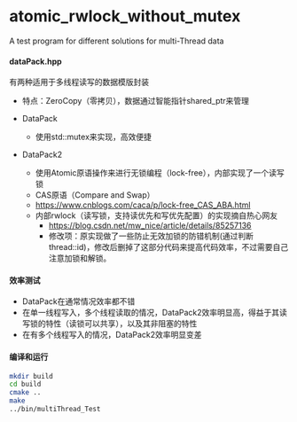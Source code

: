 # atomic_rwlock_without_mutex
A test program for different solutions for multi-Thread data

#### dataPack.hpp

有两种适用于多线程读写的数据模版封装

- 特点：ZeroCopy（零拷贝），数据通过智能指针shared_ptr来管理

- DataPack
  - 使用std::mutex来实现，高效便捷
- DataPack2
  - 使用Atomic原语操作来进行无锁编程（lock-free），内部实现了一个读写锁
  - CAS原语（Compare and Swap）
  - https://www.cnblogs.com/caca/p/lock-free_CAS_ABA.html
  - 内部rwlock（读写锁，支持读优先和写优先配置）的实现摘自热心网友
    - https://blog.csdn.net/mw_nice/article/details/85257136
    - 修改项：原实现做了一些防止无效加锁的防错机制(通过判断thread::id)，修改后删掉了这部分代码来提高代码效率，不过需要自己注意加锁和解锁。

#### 效率测试

- DataPack在通常情况效率都不错
- 在单一线程写入，多个线程读取的情况，DataPack2效率明显高，得益于其读写锁的特性（读锁可以共享），以及其非阻塞的特性
- 在有多个线程写入的情况，DataPack2效率明显变差

#### 编译和运行

```bash
mkdir build
cd build
cmake ..
make
../bin/multiThread_Test
```

